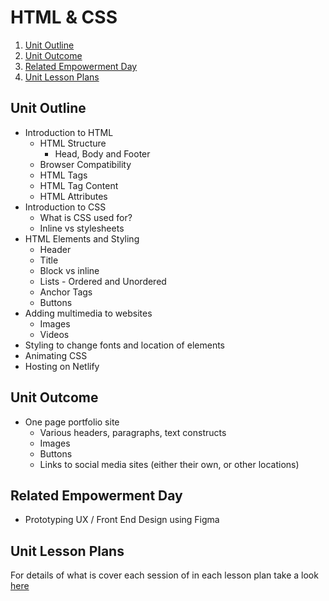 # HTML & CSS

1. [Unit Outline](#unit-outline)
1. [Unit Outcome](#unit-outcome)
1. [Related Empowerment Day](#related-empowerment-day)
1. [Unit Lesson Plans](#unit-lesson-plans)

## Unit Outline

* Introduction to HTML
  * HTML Structure
    * Head, Body and Footer
  * Browser Compatibility
  * HTML Tags
  * HTML Tag Content
  * HTML Attributes
* Introduction to CSS
  * What is CSS used for?
  * Inline vs stylesheets
* HTML Elements and Styling
  * Header
  * Title
  * Block vs inline
  * Lists - Ordered and Unordered
  * Anchor Tags
  * Buttons
* Adding multimedia to websites
  * Images
  * Videos
* Styling to change fonts and location of elements
* Animating CSS
* Hosting on Netlify

## Unit Outcome

* One page portfolio site
  * Various headers, paragraphs, text constructs
  * Images
  * Buttons
  * Links to social media sites (either their own, or other locations)

## Related Empowerment Day

* Prototyping UX / Front End Design using Figma

## Unit Lesson Plans

For details of what is cover each session of in each lesson plan take a look [here](lesson-plan)
